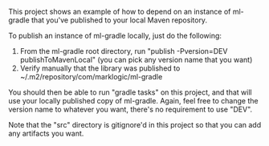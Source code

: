 This project shows an example of how to depend on an instance of ml-gradle
that you've published to your local Maven repository.

To publish an instance of ml-gradle locally, just do the following:

1. From the ml-gradle root directory, run "publish -Pversion=DEV publishToMavenLocal" (you can pick any version name that you want)
1. Verify manually that the library was published to ~/.m2/repository/com/marklogic/ml-gradle

You should then be able to run "gradle tasks" on this project, and that will use your
locally published copy of ml-gradle. Again, feel free to change the version name to whatever
you want, there's no requirement to use "DEV". 

Note that the "src" directory is gitignore'd in this project so that you can add any artifacts you want.
